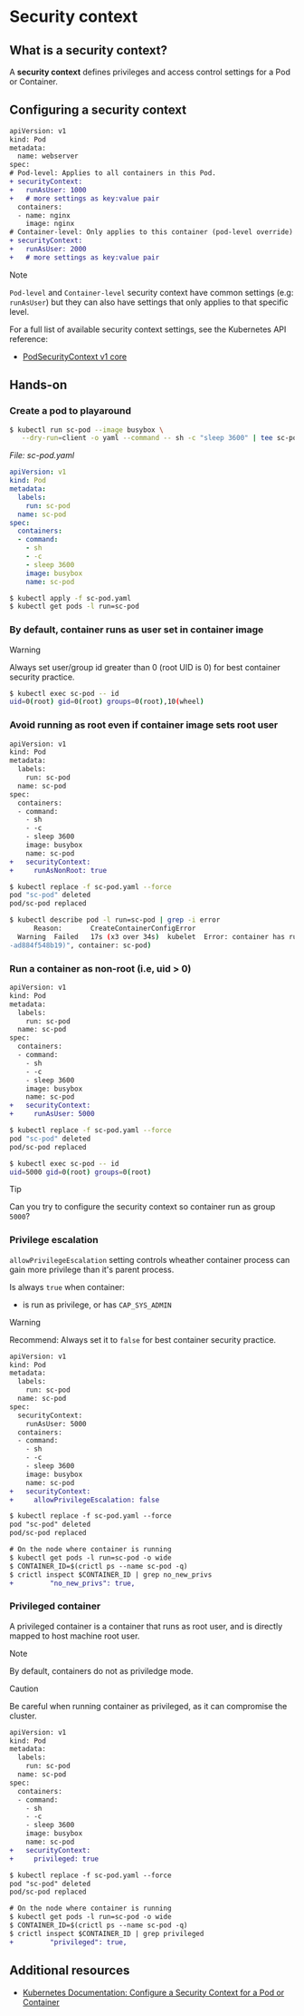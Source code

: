 # Security context

## What is a security context?

A **security context** defines privileges and access control settings for a Pod or Container.

## Configuring a security context

```diff
apiVersion: v1
kind: Pod
metadata:
  name: webserver
spec:
# Pod-level: Applies to all containers in this Pod.
+ securityContext:
+   runAsUser: 1000
+   # more settings as key:value pair
  containers:
  - name: nginx
    image: nginx
# Container-level: Only applies to this container (pod-level override)
+ securityContext:
+   runAsUser: 2000
+   # more settings as key:value pair
```

> [!NOTE]
> `Pod-level` and `Container-level` security context have common settings (e.g: `runAsUser`) but they can also have settings that only applies to that specific level.

For a full list of available security context settings, see the Kubernetes API reference:
- [PodSecurityContext v1 core](https://kubernetes.io/docs/reference/generated/kubernetes-api/v1.23/#podsecuritycontext-v1-core)


## Hands-on

### Create a pod to playaround

```sh
$ kubectl run sc-pod --image busybox \
   --dry-run=client -o yaml --command -- sh -c "sleep 3600" | tee sc-pod.yaml
```

_File: sc-pod.yaml_
```yaml
apiVersion: v1
kind: Pod
metadata:
  labels:
    run: sc-pod
  name: sc-pod
spec:
  containers:
  - command:
    - sh
    - -c
    - sleep 3600
    image: busybox
    name: sc-pod
```

```sh
$ kubectl apply -f sc-pod.yaml
$ kubectl get pods -l run=sc-pod
```

### By default, container runs as user set in container image

>[!WARNING]
> Always set user/group id greater than 0 (root UID is 0) for best container security practice.

```sh
$ kubectl exec sc-pod -- id
uid=0(root) gid=0(root) groups=0(root),10(wheel)
```

### Avoid running as root even if container image sets root user

```diff
apiVersion: v1
kind: Pod
metadata:
  labels:
    run: sc-pod
  name: sc-pod
spec:
  containers:
  - command:
    - sh
    - -c
    - sleep 3600
    image: busybox
    name: sc-pod
+   securityContext:
+     runAsNonRoot: true
```

```sh
$ kubectl replace -f sc-pod.yaml --force
pod "sc-pod" deleted
pod/sc-pod replaced

$ kubectl describe pod -l run=sc-pod | grep -i error
      Reason:       CreateContainerConfigError
  Warning  Failed   17s (x3 over 34s)  kubelet  Error: container has runAsNonRoot and image will run as root (pod: "sc-pod_default(7d407586-3695-4f30-979e
-ad884f548b19)", container: sc-pod)
```

### Run a container as non-root (i.e, uid > 0)
```diff
apiVersion: v1
kind: Pod
metadata:
  labels:
    run: sc-pod
  name: sc-pod
spec:
  containers:
  - command:
    - sh
    - -c
    - sleep 3600
    image: busybox
    name: sc-pod
+   securityContext:
+     runAsUser: 5000
```

```sh
$ kubectl replace -f sc-pod.yaml --force
pod "sc-pod" deleted
pod/sc-pod replaced

$ kubectl exec sc-pod -- id
uid=5000 gid=0(root) groups=0(root)
```

> [!TIP]
> Can you try to configure the security context so container run as group `5000`?

### Privilege escalation

`allowPrivilegeEscalation` setting controls wheather container process can gain more privilege than it's parent process.

Is always `true` when container:
- is run as privilege, or has `CAP_SYS_ADMIN`

>[!WARNING]
> Recommend: Always set it to `false` for best container security practice.

```diff
apiVersion: v1
kind: Pod
metadata:
  labels:
    run: sc-pod
  name: sc-pod
spec:
  securityContext:
    runAsUser: 5000
  containers:
  - command:
    - sh
    - -c
    - sleep 3600
    image: busybox
    name: sc-pod
+   securityContext:
+     allowPrivilegeEscalation: false
```

```diff
$ kubectl replace -f sc-pod.yaml --force
pod "sc-pod" deleted
pod/sc-pod replaced

# On the node where container is running
$ kubectl get pods -l run=sc-pod -o wide
$ CONTAINER_ID=$(crictl ps --name sc-pod -q)
$ crictl inspect $CONTAINER_ID | grep no_new_privs
+         "no_new_privs": true,
```

### Privileged container

A privileged container is a container that runs as root user, and is directly mapped to host machine root user.

>[!Note]
>By default, containers do not as priviledge mode.

>[!CAUTION]
>Be careful when running container as privileged, as it can compromise the cluster.

```diff
apiVersion: v1
kind: Pod
metadata:
  labels:
    run: sc-pod
  name: sc-pod
spec:
  containers:
  - command:
    - sh
    - -c
    - sleep 3600
    image: busybox
    name: sc-pod
+   securityContext:
+     privileged: true
```

```diff
$ kubectl replace -f sc-pod.yaml --force
pod "sc-pod" deleted
pod/sc-pod replaced

# On the node where container is running
$ kubectl get pods -l run=sc-pod -o wide
$ CONTAINER_ID=$(crictl ps --name sc-pod -q)
$ crictl inspect $CONTAINER_ID | grep privileged
+         "privileged": true,
```


## Additional resources
- [Kubernetes Documentation: Configure a Security Context for a Pod or Container](https://kubernetes.io/docs/tasks/configure-pod-container/security-context/)
